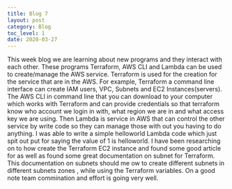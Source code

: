 ```yaml
---
title: Blog 7
layout: post
category: Blog
toc_level: 1
date: 2020-03-27
---
```


This week blog we are learning about new programs and they interact with each other. These programs Terraform, AWS CLI and Lambda can be used to create/manage the AWS service. Terraform is used for the creation for the service that are in the AWS. For example, Terraform a command line interface can create IAM users, VPC, Subnets and EC2 Instances(servers). The AWS CLI in command line that you can download to your computer which works with Terraform and can provide credentials so that terraform know who account we login in with, what region we are in and what access key we are using. Then Lambda is service in AWS  that can control the  other service by write code so  they can manage those with out you having to do anything. I was able to write a simple helloworld Lambda code which just spit out put for saying the value of 1 is helloworld. I have been researching on to how create the Terraform EC2 instance and found some good article for as well as found some great documentation on subnet for Terraform. This documentation on subnets should me  ow to create different subnets in different subnets zones , while using the Terraform variables. On a good note team commination and effort is going very well.
